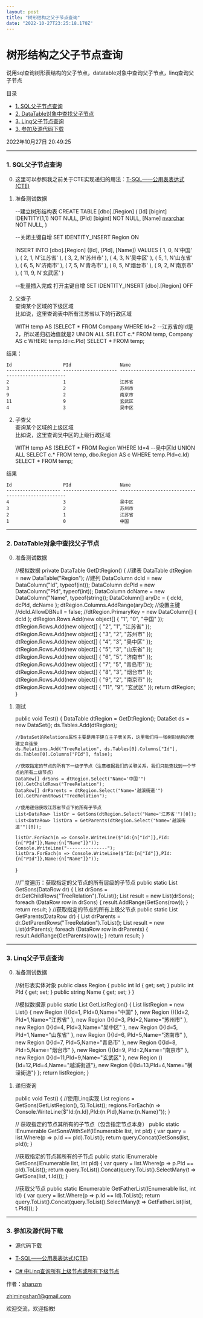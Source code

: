 ```yaml
---
layout: post
title: "树形结构之父子节点查询"
date: "2022-10-27T23:25:18.170Z"
---
```

树形结构之父子节点查询
===========

说用sql查询树形表结构的父子节点，datatable对象中查询父子节点，linq查询父子节点

目录

*   [1\. SQL父子节点查询](#1-sql父子节点查询)
*   [2\. DataTable对象中查找父子节点](#2-datatable对象中查找父子节点)
*   [3\. Linq父子节点查询](#3-linq父子节点查询)
*   [3\. 参加及源代码下载](#3-参加及源代码下载)

2022年10月27日 20:49:25

* * *

### 1\. SQL父子节点查询

0.  这里可以参照我之前关于CTE实现递归的用法：[T-SQL——公用表表达式(CTE)](https://www.cnblogs.com/shanzhiming/p/12897818.html)
    
1.  准备测试数据
    

    --建立树形结构表
    CREATE TABLE [dbo].[Region]
    (
    	[Id] [bigint] IDENTITY(1,1) NOT NULL,
    	[PId] [bigint] NOT NULL,
    	[Name] [nvarchar](50) NOT NULL,
    )
    
    --关闭主键自增
    SET IDENTITY_INSERT Region ON
    
    INSERT INTO [dbo].[Region] ([Id], [PId], [Name])
    VALUES
    ( 1, 0, N'中国' ), 
    ( 2, 1, N'江苏省' ), 
    ( 3, 2, N'苏州市' ), 
    ( 4, 3, N'吴中区' ), 
    ( 5, 1, N'山东省' ), 
    ( 6, 5, N'济南市' ), 
    ( 7, 5, N'青岛市' ), 
    ( 8, 5, N'烟台市' ), 
    ( 9, 2, N'南京市' ), 
    ( 11, 9, N'玄武区' )
    
    --批量插入完成 打开主键自增
    SET IDENTITY_INSERT [dbo].[Region] OFF
    

1.  父查子  
    查询某个区域的下级区域  
    比如说，这里查询表中所有江苏省以下的行政区域

    WITH temp AS (SELECT * FROM Company WHERE Id=2 --江苏省的Id是2，所以递归初始值就是2
                  UNION ALL
                  SELECT c.* FROM temp, Company AS c WHERE temp.Id=c.PId)
    SELECT * FROM temp;
    

结果：

    Id                   PId                  Name
    -------------------- -------------------- --------------------------------------------------
    2                    1                    江苏省
    3                    2                    苏州市
    9                    2                    南京市
    11                   9                    玄武区
    4                    3                    吴中区
    
    

2.  子查父  
    查询某个区域的上级区域  
    比如说，这里查询吴中区的上级行政区域

    WITH temp AS (SELECT * FROM Region WHERE Id=4 --吴中区Id
                  UNION ALL
                  SELECT c.* FROM temp, dbo.Region AS c WHERE temp.PId=c.Id)
    SELECT * FROM temp;
    

结果

    Id                   PId                  Name
    -------------------- -------------------- --------------------------------------------------
    4                    3                    吴中区
    3                    2                    苏州市
    2                    1                    江苏省
    1                    0                    中国
    
    

  

* * *

### 2\. DataTable对象中查找父子节点

0.  准备测试数据

    //模拟数据
    private  DataTable GetDtRegion()
    {
        //建表
        DataTable dtRegion = new DataTable("Region");
        //建列
        DataColumn dcId = new DataColumn("Id", typeof(int));
        DataColumn dcPId = new DataColumn("PId", typeof(int));
        DataColumn dcName = new DataColumn("Name", typeof(string));
        DataColumn[] aryDc = { dcId, dcPId, dcName };
        dtRegion.Columns.AddRange(aryDc);
        //设置主键
        //dcId.AllowDBNull = false;
        //dtRegion.PrimaryKey = new DataColumn[] { dcId };
        dtRegion.Rows.Add(new object[] { "1", "0", "中国" });
        dtRegion.Rows.Add(new object[] { "2", "1", "江苏省" });
        dtRegion.Rows.Add(new object[] { "3", "2", "苏州市" });
        dtRegion.Rows.Add(new object[] { "4", "3", "吴中区" });
        dtRegion.Rows.Add(new object[] { "5", "3", "山东省" });
        dtRegion.Rows.Add(new object[] { "6", "5", "济南市" });
        dtRegion.Rows.Add(new object[] { "7", "5", "青岛市" });
        dtRegion.Rows.Add(new object[] { "8", "3", "烟台市" });
        dtRegion.Rows.Add(new object[] { "9", "2", "南京市" });
        dtRegion.Rows.Add(new object[] { "11", "9", "玄武区" });
        return dtRegion;
    }
    

1.  测试

    
    public void Test()
    {
        DataTable dtRegion = GetDtRegion();
        DataSet ds = new DataSet();
        ds.Tables.Add(dtRegion);
    
        //DataSet的Relations属性主要是用于建立主子表关系，这里我们将一张树形结构的表建立自连接
        ds.Relations.Add("TreeRelation", ds.Tables[0].Columns["Id"], ds.Tables[0].Columns["PId"], false);
    
        //获取指定的节点的所有下一级子节点（注意根据我们的关联关系，我们只能查找到一个节点的所有二级节点）
        DataRow[] drSons = dtRegion.Select("Name='中国'")[0].GetChildRows("TreeRelation");
        DataRow[] drParents = dtRegion.Select("Name='越溪街道'")[0].GetParentRows("TreeRelation");
    
        //使用递归获取江苏省节点下的所有子节点
        List<DataRow> listDr = GetSons(dtRegion.Select("Name='江苏省'")[0]);
        List<DataRow> listDra = GetParents(dtRegion.Select("Name='越溪街道'")[0]);
    
        listDr.ForEach(n => Console.WriteLine($"Id:{n["Id"]},PId:{n["PId"]},Name:{n["Name"]}"));
        Console.WriteLine("---------------");
        listDra.ForEach(n => Console.WriteLine($"Id:{n["Id"]},PId:{n["PId"]},Name:{n["Name"]}"));
    }
    
    
    //广度遍历：获取指定的父节点的所有层级的子节点
    public static List<DataRow> GetSons(DataRow dr)
    {
        List<DataRow> drSons = dr.GetChildRows("TreeRelation").ToList();
        List<DataRow> result = new List<DataRow>(drSons);
        foreach (DataRow row in drSons)
        {
            result.AddRange(GetSons(row));
        }
        return result;
    }
    //获取指定的节点的所有上级父节点
    public static List<DataRow> GetParents(DataRow dr)
    {
        List<DataRow> drParents = dr.GetParentRows("TreeRelation").ToList();
        List<DataRow> result = new List<DataRow>(drParents);
        foreach (DataRow row in drParents)
        {
            result.AddRange(GetParents(row));
        }
        return result;
    }
    
    

  

* * *

### 3\. Linq父子节点查询

0.  准备测试数据

    //树形表实体对象
    public class Region
    {
        public int Id { get; set; }
        public int PId { get; set; }
        public string Name { get; set; }
    }
    
    //模拟数据源
    public static List<Region> GetListRegion()
    {
        List<Region> listRegion = new List<Region>()
        {
            new Region (){Id=1, PId=0,Name="中国"    },
            new Region (){Id=2, PId=1,Name="江苏省"  },
            new Region (){Id=3, PId=2,Name="苏州市"  },
            new Region (){Id=4, PId=3,Name="吴中区"  },
            new Region (){Id=5, PId=1,Name="山东省"  },
            new Region (){Id=6, PId=5,Name="济南市"  },
            new Region (){Id=7, PId=5,Name="青岛市"  },
            new Region (){Id=8, PId=5,Name="烟台市"  },
            new Region (){Id=9, PId=2,Name="南京市"  },
            new Region (){Id=11,PId=9,Name="玄武区"  },
            new Region (){Id=12,PId=4,Name="越溪街道"},
            new Region (){Id=13,PId=4,Name="横泾街道"}
        };
        return listRegion;
    }
    

1.  递归查询

    
    public void Test()
    {
        //使用Linq实现
        List<Region> regions = GetSons(GetListRegion(), 5).ToList();
        regions.ForEach(n => Console.WriteLine($"Id:{n.Id},PId:{n.PId},Name:{n.Name}"));
    }
    
    // 获取指定的节点其所有的子节点（包含指定节点本身）
    public static IEnumerable<Region> GetSonsWithSelf(IEnumerable<Region> list, int pId)
    {
        var query = list.Where(p => p.Id == pId).ToList();
        return query.Concat(GetSons(list, pId));
    }
    
    //获取指定的节点其所有的子节点
    public static IEnumerable<Region> GetSons(IEnumerable<Region> list, int pId)
    {
        var query = list.Where(p => p.PId == pId).ToList();
        return query.ToList().Concat(query.ToList().SelectMany(t => GetSons(list, t.Id)));
    }
    
    //获取父节点
    public static IEnumerable<Region> GetFatherList(IEnumerable<Region> list, int Id)
    {
        var query = list.Where(p => p.Id == Id).ToList();
        return query.ToList().Concat(query.ToList().SelectMany(t => GetFatherList(list, t.PId)));
    }
    
    

  

* * *

### 3\. 参加及源代码下载

*   源代码下载
    
*   [T-SQL——公用表表达式(CTE)](https://www.cnblogs.com/shanzhiming/p/12897818.html)
    
*   [C# 中Linq查询所有上级节点或所有下级节点](https://blog.csdn.net/smartsmile2012/article/details/81317327)
    

作者：[shanzm](https://www.cnblogs.com/shanzhiming/)

[zhimingshan1@gmail.com](https://www.cnblogs.com/shanzhiming/)

欢迎交流，欢迎指教!